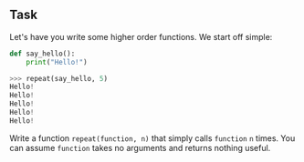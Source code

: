 
## Task

Let's have you write some higher order functions.
We start off simple:

```python
def say_hello():
    print("Hello!")

>>> repeat(say_hello, 5)
Hello!
Hello!
Hello!
Hello!
Hello!
```

Write a function `repeat(function, n)` that simply calls `function` `n` times.
You can assume `function` takes no arguments and returns nothing useful.
